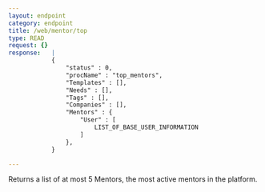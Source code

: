 ```yaml
---
layout: endpoint
category: endpoint
title: /web/mentor/top
type: READ
request: {}
response:   |
            {
                "status" : 0,
                "procName" : "top_mentors",
                "Templates" : [],
                "Needs" : [],
                "Tags" : [],
                "Companies" : [],
                "Mentors" : {
                    "User" : [
                        LIST_OF_BASE_USER_INFORMATION
                    ]
                },
            }

---
```


Returns a list of at most 5 Mentors, the most active mentors in the platform.